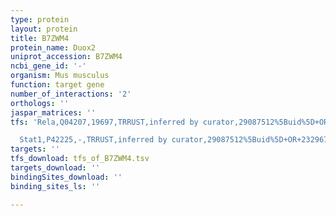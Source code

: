```yaml
---
type: protein
layout: protein
title: B7ZWM4
protein_name: Duox2
uniprot_accession: B7ZWM4
ncbi_gene_id: '-'
organism: Mus musculus
function: target gene
number_of_interactions: '2'
orthologs: ''
jaspar_matrices: ''
tfs: 'Rela,Q04207,19697,TRRUST,inferred by curator,29087512%5Buid%5D+OR+23296709%5Buid%5D,Yes

  Stat1,P42225,-,TRRUST,inferred by curator,29087512%5Buid%5D+OR+23296709%5Buid%5D,Yes'
targets: ''
tfs_download: tfs_of_B7ZWM4.tsv
targets_download: ''
bindingSites_download: ''
binding_sites_ls: ''

---
```

